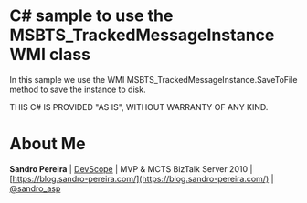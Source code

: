 # C# sample to use the MSBTS_TrackedMessageInstance WMI class
In this sample we use the WMI MSBTS_TrackedMessageInstance.SaveToFile method to save the instance to disk.

THIS C# IS PROVIDED "AS IS", WITHOUT WARRANTY OF ANY KIND.

# About Me
**Sandro Pereira** | [DevScope](http://www.devscope.net/) | MVP & MCTS BizTalk Server 2010 | [https://blog.sandro-pereira.com/](https://blog.sandro-pereira.com/) | [@sandro_asp](https://twitter.com/sandro_asp)